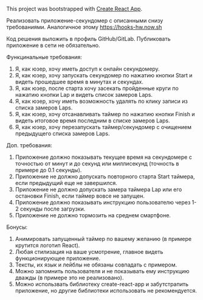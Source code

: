 This project was bootstrapped with [Create React App](https://github.com/facebook/create-react-app).

Реализовать приложение-секундомер с описанными снизу требованиями. Аналогичное этому https://hooks-hw.now.sh

Код решения выложить в профиль GitHub/GitLab. Публиковать приложение в сети не обязательно.

Функцинальные требования:
1. Я, как юзер, хочу иметь доступ к онлайн секундомеру.
1. Я, как юзер, хочу запускать секундомер по нажатию кнопки Start и видеть прошедшее время в минутах и секундах.
1. Я, как юзер, после старта хочу засекать пройденные круги по нажатию кнопки Lap и видеть список замеров Laps.
1. Я, как юзер, хочу иметь возможность удалять по клику записи из списка замеров Laps.
1. Я, как юзер, хочу отсанавливать таймер по нажатию кнопки Finish и видеть итоговое время последним в списке замеров Laps.
1. Я, как юзер, хочу перезапускать таймер/секундомер с очищением предыдущего списка замеров Laps.

Доп. требования:
1. Приложение должно показывать текущее время на секундомере с точностью от минут и до секунд или миллисекунд (точность в примере до 0.1 секунды).
1. Приложение не должно допускать повторного старта Start таймера, если предыдущий еще не завершился.
1. Приложение не должно допускать замера таймера Lap или его остановки Finish, если таймер вовсе не запущен.
1. Приложение должно показывать инструкцию пользователю через 1-2 секунды после загрузки.
1. Приложение не должно тормозить на среднем смартфоне.

Бонусы:
1. Анимировать запущенный таймер по вашему желанию (в примере крутится логотип React).
1. Любая стилизация на ваше усмотрение, главное видеть функционирующее приложение.
1. Тексты, их язык и лейблы не обязаны совпадать с примером.
1. Можно запомнить пользователя и не показывать ему инструкцию дважды (в примере это не реализовано).
1. Можно использвать библиотеку create-react-app и забутстрапить приложение, но другие библиотеки использовать не рекомендуется.